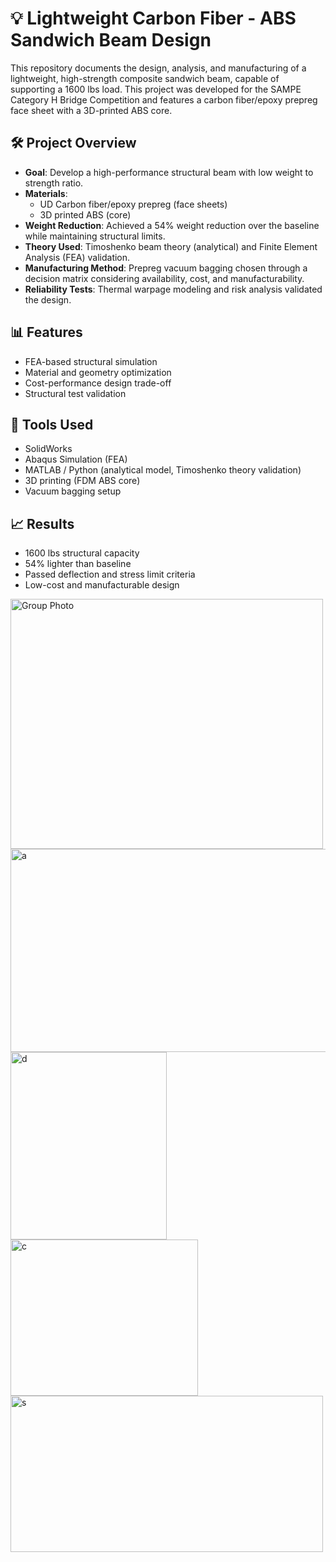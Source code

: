 # 💡 Lightweight Carbon Fiber - ABS Sandwich Beam Design

This repository documents the design, analysis, and manufacturing of a lightweight, high-strength composite sandwich beam, capable of supporting a 1600 lbs load. This project was developed for the SAMPE Category H Bridge Competition and features a carbon fiber/epoxy prepreg face sheet with a 3D-printed ABS core.

## 🛠️ Project Overview

- **Goal**: Develop a high-performance structural beam with low weight to strength ratio.
- **Materials**: 
  - UD Carbon fiber/epoxy prepreg (face sheets)
  - 3D printed ABS (core)
- **Weight Reduction**: Achieved a 54% weight reduction over the baseline while maintaining structural limits.
- **Theory Used**: Timoshenko beam theory (analytical) and Finite Element Analysis (FEA) validation.
- **Manufacturing Method**: Prepreg vacuum bagging chosen through a decision matrix considering availability, cost, and manufacturability.
- **Reliability Tests**: Thermal warpage modeling and risk analysis validated the design.

## 📊 Features

- FEA-based structural simulation
- Material and geometry optimization
- Cost-performance design trade-off
- Structural test validation

## 🧪 Tools Used

- SolidWorks
- Abaqus Simulation (FEA)
- MATLAB / Python (analytical model, Timoshenko theory validation)
- 3D printing (FDM ABS core)
- Vacuum bagging setup

## 📈 Results

- 1600 lbs structural capacity
- 54% lighter than baseline
- Passed deflection and stress limit criteria
- Low-cost and manufacturable design
<img width="500" height="400" alt="Group Photo" src="https://github.com/user-attachments/assets/8ca00f6f-4eb6-4e6c-bb3a-0fb123026bc4" />
<img width="550" height="325" alt="a" src="https://github.com/user-attachments/assets/d7dc3ba4-e5d9-4580-abe3-39e9fb1cf170" />
<img width="250" height="300" alt="d" src="https://github.com/user-attachments/assets/00399238-63b8-48c0-b481-a2a527f12618" />
<img width="300" height="250" alt="c" src="https://github.com/user-attachments/assets/a0ee3598-5e60-4e24-a1e7-4b04f5bfc9b8" />
<img width="500" height="250" alt="s" src="https://github.com/user-attachments/assets/64d09ebe-82e7-402b-9b3e-fc43a759d43a" />

